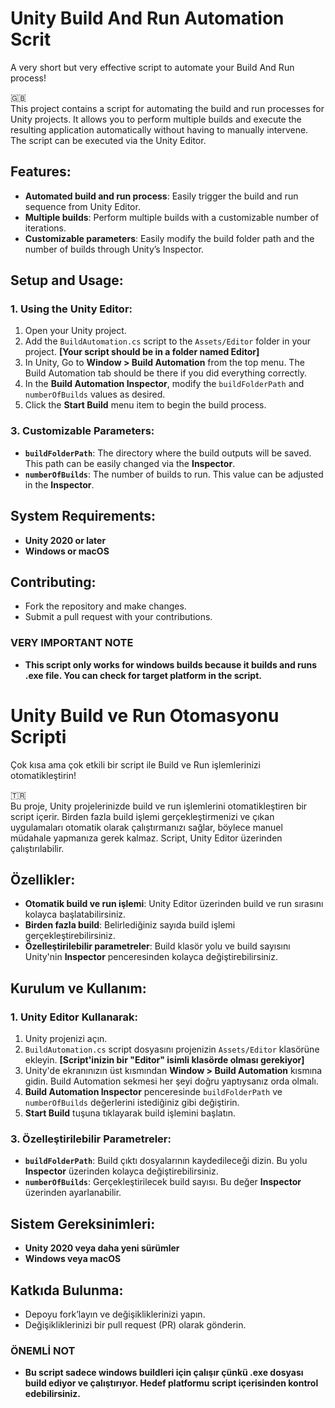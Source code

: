# Unity Build And Run Automation Scrit
A very short but very effective script to automate your Build And Run process!

:uk:	
This project contains a script for automating the build and run processes for Unity projects. It allows you to perform multiple builds and execute the resulting application automatically without having to manually intervene. The script can be executed via the Unity Editor.

## Features:
- **Automated build and run process**: Easily trigger the build and run sequence from Unity Editor.
- **Multiple builds**: Perform multiple builds with a customizable number of iterations.
- **Customizable parameters**: Easily modify the build folder path and the number of builds through Unity’s Inspector.

## Setup and Usage:

### 1. Using the Unity Editor:
1. Open your Unity project.
2. Add the `BuildAutomation.cs` script to the `Assets/Editor` folder in your project. **[Your script should be in a folder named Editor]**
3. In Unity, Go to **Window > Build Automation** from the top menu. The Build Automation tab should be there if you did everything correctly.
4. In the **Build Automation Inspector**, modify the `buildFolderPath` and `numberOfBuilds` values as desired.
5. Click the **Start Build** menu item to begin the build process.

### 3. Customizable Parameters:
- **`buildFolderPath`**: The directory where the build outputs will be saved. This path can be easily changed via the **Inspector**.
- **`numberOfBuilds`**: The number of builds to run. This value can be adjusted in the **Inspector**.

## System Requirements:
- **Unity 2020 or later**
- **Windows or macOS**

## Contributing:
- Fork the repository and make changes.
- Submit a pull request with your contributions.

### VERY IMPORTANT NOTE
- **This script only works for windows builds because it builds and runs .exe file. You can check for target platform in the script.**





# Unity Build ve Run Otomasyonu Scripti

Çok kısa ama çok etkili bir script ile Build ve Run işlemlerinizi otomatikleştirin!

:tr:  
Bu proje, Unity projelerinizde build ve run işlemlerini otomatikleştiren bir script içerir. Birden fazla build işlemi gerçekleştirmenizi ve çıkan uygulamaları otomatik olarak çalıştırmanızı sağlar, böylece manuel müdahale yapmanıza gerek kalmaz. Script, Unity Editor üzerinden çalıştırılabilir.

## Özellikler:
- **Otomatik build ve run işlemi**: Unity Editor üzerinden build ve run sırasını kolayca başlatabilirsiniz.
- **Birden fazla build**: Belirlediğiniz sayıda build işlemi gerçekleştirebilirsiniz.
- **Özelleştirilebilir parametreler**: Build klasör yolu ve build sayısını Unity'nin **Inspector** penceresinden kolayca değiştirebilirsiniz.

## Kurulum ve Kullanım:

### 1. Unity Editor Kullanarak:
1. Unity projenizi açın.
2. `BuildAutomation.cs` script dosyasını projenizin `Assets/Editor` klasörüne ekleyin. **[Script'inizin bir "Editor" isimli klasörde olması gerekiyor]**
3. Unity'de ekranınızın üst kısmından **Window > Build Automation** kısmına gidin. Build Automation sekmesi her şeyi doğru yaptıysanız orda olmalı.
4. **Build Automation Inspector** penceresinde `buildFolderPath` ve `numberOfBuilds` değerlerini istediğiniz gibi değiştirin.
5. **Start Build** tuşuna tıklayarak build işlemini başlatın.


### 3. Özelleştirilebilir Parametreler:
- **`buildFolderPath`**: Build çıktı dosyalarının kaydedileceği dizin. Bu yolu **Inspector** üzerinden kolayca değiştirebilirsiniz.
- **`numberOfBuilds`**: Gerçekleştirilecek build sayısı. Bu değer **Inspector** üzerinden ayarlanabilir.

## Sistem Gereksinimleri:
- **Unity 2020 veya daha yeni sürümler**
- **Windows veya macOS**

## Katkıda Bulunma:
- Depoyu fork’layın ve değişikliklerinizi yapın.
- Değişikliklerinizi bir pull request (PR) olarak gönderin.

### ÖNEMLİ NOT
- **Bu script sadece windows buildleri için çalışır çünkü .exe dosyası build ediyor ve çalıştırıyor. Hedef platformu script içerisinden kontrol edebilirsiniz.**

